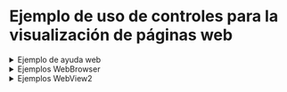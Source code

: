 # Ejemplo de uso de controles para la visualización de páginas web

<details>
<summary>Ejemplo de ayuda web </summary>

<p>El ejemplo de prueba es el siguiente:</p><br/>
<div align="center">
        <img style="width:300px;" src="Ejemplos_visualizadorWeb/EjemploAyuda/docs/pantallazo1.jpg"/>
</div>

<p>El documento de ayuda web se muestra así:</p><br/>
<div align="center">
        <img style="width:300px;" src="Ejemplos_visualizadorWeb/EjemploAyuda/docs/pantallazo2.jpg"/>
</div>

```csharp
        //ventana modal
        private void FormVerAyuda_Load(object sender, EventArgs e)
        {
            // caso de no incluir los documentos de ayuda en la compilación!
            // string path = Path.Combine(Application.StartupPath,"..","..","ayuda", "index.html");
            //
            // si se ha incluido los documentos de ayuda en la compilación
            string path = Path.Combine(Application.StartupPath,"ayuda", "index.html");
            //
            webBrowser1.Navigate(path);
        }
```
</details>

<details>
<summary>Ejemplos WebBrowser</summary>

<div style="text-align:center"><br/>
<div align="center">
        <img style="width:200px;" src="Ejemplos_visualizadorWeb/WebBrowser/docs/pantallazo.jpg"/>
</div>

<p>Para el caso de usar el control WebBrowser:</p>
  
```csharp
        private void btnVerHTML_Click(object sender, EventArgs e)
        {
            string pathRootWeb = Application.StartupPath + @"\..\..\web";

            GenHTML gen = new GenHTML();
            string pathListado = gen.GenerarListadoHTML(pathRootWeb, listado);

            FormInformeWeb fInformeWeb = new FormInformeWeb();
            fInformeWeb.webBrowser1.Navigate(pathListado);
            fInformeWeb.ShowDialog();
        }
```
</details>
        
<details>
<summary>Ejemplos WebView2 </summary>
<p>Para el caso de usar el control WebView2:</p>

<div style="text-align:center"><br/>
<div align="center">
        <img style="width:200px;" src="Ejemplos_visualizadorWeb/WebView/docs/pantallazo.jpg"/>
</div>

```csharp
        private void btnVerHTML_Click(object sender, EventArgs e)
        {
            string pathRootWeb = Application.StartupPath + @"\..\..\web";

            GenHTML gen = new GenHTML();
            string pathListado = gen.GenerarListadoHTML(pathRootWeb, listado);

            FormInformeWeb fInformeWeb = new FormInformeWeb();
            fInformeWeb.webView21.Source = new Uri(pathListado);
            fInformeWeb.ShowDialog();
        }
```
</details>
